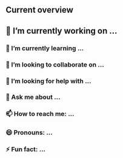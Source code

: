 ## Current overview

##  🔭 I’m currently working on ...
###  🌱 I’m currently learning ...
### 👯 I’m looking to collaborate on ...
###  🤔 I’m looking for help with ...
###  💬 Ask me about ...
###  📫 How to reach me: ...
###  😄 Pronouns: ...
### ⚡ Fun fact: ...

